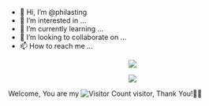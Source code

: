 - 👋 Hi, I’m @philasting
- 👀 I’m interested in ...
- 🌱 I’m currently learning ...
- 💞️ I’m looking to collaborate on ...
- 📫 How to reach me ...

<!---
philasting/philasting is a ✨ special ✨ repository because its `README.md` (this file) appears on your GitHub profile.
You can click the Preview link to take a look at your changes.
--->

<!-- theme 参数：compact 亮色，tokyonight 暗色 -->

<!-- GitHub stats -->
<p align="center">
  <img src="https://github-readme-stats.vercel.app/api/top-langs/?username=philasting&layout=compact&theme=compact" />
</p>

<!-- GitHub stats -->
<p align="center">
  <img src="https://github-readme-stats.vercel.app/api?username=philasting&show_icons=true&theme=compact" />
</p>

<!-- Visitor Count -->
<!--
<p align="center">
  Visitor count<br>
  <img src="https://profile-counter.glitch.me/philasting/count.svg" />
</p>
-->
Welcome, You are my ![Visitor Count](https://profile-counter.glitch.me/philasting/count.svg) visitor, Thank You!🎉🎉



